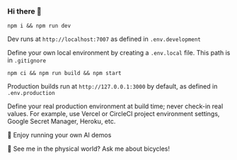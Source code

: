 ### Hi there 👋

```npm i && npm run dev```

Dev runs at `http://localhost:7007` as defined in `.env.development`

Define your own local environment by creating a `.env.local` file. This path is in `.gitignore`

```npm ci && npm run build && npm start```

Production builds run at `http://127.0.0.1:3000` by default, as defined in `.env.production`

Define your real production environment at build time; never check-in real values. For example, use Vercel or CircleCI project environment settings, Google Secret Manager, Heroku, etc.

🎉 Enjoy running your own AI demos

💬 See me in the physical world? Ask me about bicycles!
